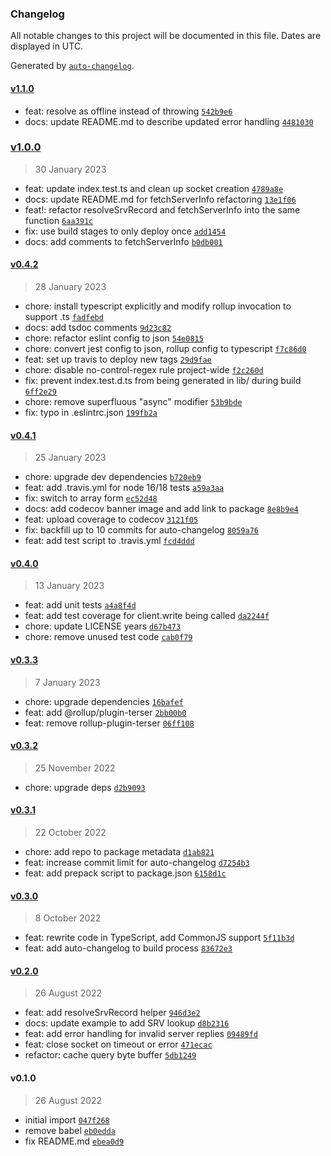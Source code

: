 ### Changelog

All notable changes to this project will be documented in this file. Dates are displayed in UTC.

Generated by [`auto-changelog`](https://github.com/CookPete/auto-changelog).

#### [v1.1.0](https://github.com/ayan4m1/minestat-es/compare/v1.0.0...v1.1.0)

- feat: resolve as offline instead of throwing [`542b9e6`](https://github.com/ayan4m1/minestat-es/commit/542b9e69df5a62e8e523d8bb0eefa9f09cfc207d)
- docs: update README.md to describe updated error handling [`4481030`](https://github.com/ayan4m1/minestat-es/commit/448103077da7e050ca17eb59dda65478ffebef0d)

### [v1.0.0](https://github.com/ayan4m1/minestat-es/compare/v0.4.2...v1.0.0)

> 30 January 2023

- feat: update index.test.ts and clean up socket creation [`4789a8e`](https://github.com/ayan4m1/minestat-es/commit/4789a8e007cdf1b4e89c46b5bbe5fb731d6817c6)
- docs: update README.md for fetchServerInfo refactoring [`13e1f06`](https://github.com/ayan4m1/minestat-es/commit/13e1f0625dafd746899446331cb954f2b2433706)
- feat!: refactor resolveSrvRecord and fetchServerInfo into the same function [`6aa391c`](https://github.com/ayan4m1/minestat-es/commit/6aa391c36710a7f54a262a5ee2a9fe60155d58c8)
- fix: use build stages to only deploy once [`add1454`](https://github.com/ayan4m1/minestat-es/commit/add1454bdc7637a0f87150e54278ce95b655e697)
- docs: add comments to fetchServerInfo [`b0db001`](https://github.com/ayan4m1/minestat-es/commit/b0db0010c4058b8789f27e71388aa01c114371cb)

#### [v0.4.2](https://github.com/ayan4m1/minestat-es/compare/v0.4.1...v0.4.2)

> 28 January 2023

- chore: install typescript explicitly and modify rollup invocation to support .ts [`fadfebd`](https://github.com/ayan4m1/minestat-es/commit/fadfebd185ba5d1650b6706b57ed796e1b66fe4a)
- docs: add tsdoc comments [`9d23c82`](https://github.com/ayan4m1/minestat-es/commit/9d23c8239229897e1ca9bb35ae5990c5addca4d2)
- chore: refactor eslint config to json [`54e0815`](https://github.com/ayan4m1/minestat-es/commit/54e0815a2cabe27a552a3d7b19a4a253a1cf9c08)
- chore: convert jest config to json, rollup config to typescript [`f7c86d0`](https://github.com/ayan4m1/minestat-es/commit/f7c86d0e3db089721a670f03b3a4499f132235c2)
- feat: set up travis to deploy new tags [`29d9fae`](https://github.com/ayan4m1/minestat-es/commit/29d9faef577dcf4eba248ea2baa1b36ed9010aaa)
- chore: disable no-control-regex rule project-wide [`f2c260d`](https://github.com/ayan4m1/minestat-es/commit/f2c260d2516a4fc6a5bc92672b8214fd6880a413)
- fix: prevent index.test.d.ts from being generated in lib/ during build [`6ff2e29`](https://github.com/ayan4m1/minestat-es/commit/6ff2e29e0c270a9064aa1bd5e2a89f2c7d42ef26)
- chore: remove superfluous "async" modifier [`53b9bde`](https://github.com/ayan4m1/minestat-es/commit/53b9bde2a648a87845f979c3a243d5ad59bdb103)
- fix: typo in .eslintrc.json [`199fb2a`](https://github.com/ayan4m1/minestat-es/commit/199fb2a77075584613a7689515dd587cd79c9e4b)

#### [v0.4.1](https://github.com/ayan4m1/minestat-es/compare/v0.4.0...v0.4.1)

> 25 January 2023

- chore: upgrade dev dependencies [`b720eb9`](https://github.com/ayan4m1/minestat-es/commit/b720eb9e15179513343552b801ac08ccc51c0d57)
- feat: add .travis.yml for node 16/18 tests [`a59a3aa`](https://github.com/ayan4m1/minestat-es/commit/a59a3aab3cc1cc7be1aeb7052d5155843a75fb5c)
- fix: switch to array form [`ec52d48`](https://github.com/ayan4m1/minestat-es/commit/ec52d489f5943a796db1bda9f0df5072e71e1726)
- docs: add codecov banner image and add link to package [`8e8b9e4`](https://github.com/ayan4m1/minestat-es/commit/8e8b9e4ef6672940748aa405c3c2be0c3e64c237)
- feat: upload coverage to codecov [`3121f05`](https://github.com/ayan4m1/minestat-es/commit/3121f051b3bc8927b1bb47dcac8b51e8f0601460)
- fix: backfill up to 10 commits for auto-changelog [`8059a76`](https://github.com/ayan4m1/minestat-es/commit/8059a7694460e45bb5aab04a6bb3d44351a3b413)
- feat: add test script to .travis.yml [`fcd4ddd`](https://github.com/ayan4m1/minestat-es/commit/fcd4ddd205d20e66209168ccbc29f1082f5402fe)

#### [v0.4.0](https://github.com/ayan4m1/minestat-es/compare/v0.3.3...v0.4.0)

> 13 January 2023

- feat: add unit tests [`a4a8f4d`](https://github.com/ayan4m1/minestat-es/commit/a4a8f4d7b0c342531f388fab25a6a3ef8c85d012)
- feat: add test coverage for client.write being called [`da2244f`](https://github.com/ayan4m1/minestat-es/commit/da2244f245107b5e673f54ced8d7d814e8ca8495)
- chore: update LICENSE years [`d67b473`](https://github.com/ayan4m1/minestat-es/commit/d67b4739297d7419887341bf73c559039fe88da0)
- chore: remove unused test code [`cab0f79`](https://github.com/ayan4m1/minestat-es/commit/cab0f79f5cb7f06648b4e798b5e9b0d0123f2c21)

#### [v0.3.3](https://github.com/ayan4m1/minestat-es/compare/v0.3.2...v0.3.3)

> 7 January 2023

- chore: upgrade dependencies [`16bafef`](https://github.com/ayan4m1/minestat-es/commit/16bafefa2d3d55ebca042663aa498090ae87c9a7)
- feat: add @rollup/plugin-terser [`2bb00b0`](https://github.com/ayan4m1/minestat-es/commit/2bb00b00d6fb7cfc6237c3241278dd6fe609a9a4)
- feat: remove rollup-plugin-terser [`06ff108`](https://github.com/ayan4m1/minestat-es/commit/06ff10895c902f7d72028189cccfcc043348407f)

#### [v0.3.2](https://github.com/ayan4m1/minestat-es/compare/v0.3.1...v0.3.2)

> 25 November 2022

- chore: upgrade deps [`d2b9093`](https://github.com/ayan4m1/minestat-es/commit/d2b90934cdfefe9454c26e457b042f67c1cfc06f)

#### [v0.3.1](https://github.com/ayan4m1/minestat-es/compare/v0.3.0...v0.3.1)

> 22 October 2022

- chore: add repo to package metadata [`d1ab821`](https://github.com/ayan4m1/minestat-es/commit/d1ab8210ddbfff7ee6e8ae2e524c7eea0812b2af)
- feat: increase commit limit for auto-changelog [`d7254b3`](https://github.com/ayan4m1/minestat-es/commit/d7254b3da1f7b9999e22bf3ca1da38713ab57569)
- feat: add prepack script to package.json [`6158d1c`](https://github.com/ayan4m1/minestat-es/commit/6158d1c27abda90e9d9302ac8a4abc4e79f42930)

#### [v0.3.0](https://github.com/ayan4m1/minestat-es/compare/v0.2.0...v0.3.0)

> 8 October 2022

- feat: rewrite code in TypeScript, add CommonJS support [`5f11b3d`](https://github.com/ayan4m1/minestat-es/commit/5f11b3deb74b40370a18b34913c266023949a69a)
- feat: add auto-changelog to build process [`83672e3`](https://github.com/ayan4m1/minestat-es/commit/83672e3bc72a7726c47bcd3167e1600864ac91f6)

#### [v0.2.0](https://github.com/ayan4m1/minestat-es/compare/v0.1.0...v0.2.0)

> 26 August 2022

- feat: add resolveSrvRecord helper [`946d3e2`](https://github.com/ayan4m1/minestat-es/commit/946d3e23e71ccd18d5067f27c4d2e96553e61b62)
- docs: update example to add SRV lookup [`d8b2316`](https://github.com/ayan4m1/minestat-es/commit/d8b23163cb30484a415e00860c71b11bf040ca7a)
- feat: add error handling for invalid server replies [`09489fd`](https://github.com/ayan4m1/minestat-es/commit/09489fd4e0121102762e2975ae21c2ecc7aff13f)
- feat: close socket on timeout or error [`471ecac`](https://github.com/ayan4m1/minestat-es/commit/471ecac42dfad3b5b28428d4c6678956ba92937d)
- refactor: cache query byte buffer [`5db1249`](https://github.com/ayan4m1/minestat-es/commit/5db12497a6a16f3da1c0a471ff868daf0eb120de)

#### v0.1.0

> 26 August 2022

- initial import [`047f268`](https://github.com/ayan4m1/minestat-es/commit/047f26807495c30a5b5899fb508a503ae018f237)
- remove babel [`eb0edda`](https://github.com/ayan4m1/minestat-es/commit/eb0edda2025eb6a7f8aba8413d64524acb3218ad)
- fix README.md [`ebea0d9`](https://github.com/ayan4m1/minestat-es/commit/ebea0d96febc9c80fcaf74de2f813ec117db0332)
